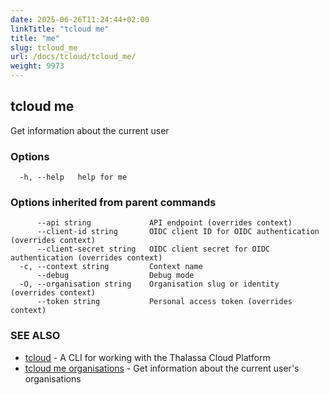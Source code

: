 ```yaml
---
date: 2025-06-26T11:24:44+02:00
linkTitle: "tcloud me"
title: "me"
slug: tcloud_me
url: /docs/tcloud/tcloud_me/
weight: 9973
---
```

## tcloud me

Get information about the current user

### Options

```
  -h, --help   help for me
```

### Options inherited from parent commands

```
      --api string             API endpoint (overrides context)
      --client-id string       OIDC client ID for OIDC authentication (overrides context)
      --client-secret string   OIDC client secret for OIDC authentication (overrides context)
  -c, --context string         Context name
      --debug                  Debug mode
  -O, --organisation string    Organisation slug or identity (overrides context)
      --token string           Personal access token (overrides context)
```

### SEE ALSO

* [tcloud](/docs/tcloud/tcloud/)	 - A CLI for working with the Thalassa Cloud Platform
* [tcloud me organisations](/docs/tcloud/tcloud_me_organisations/)	 - Get information about the current user's organisations

